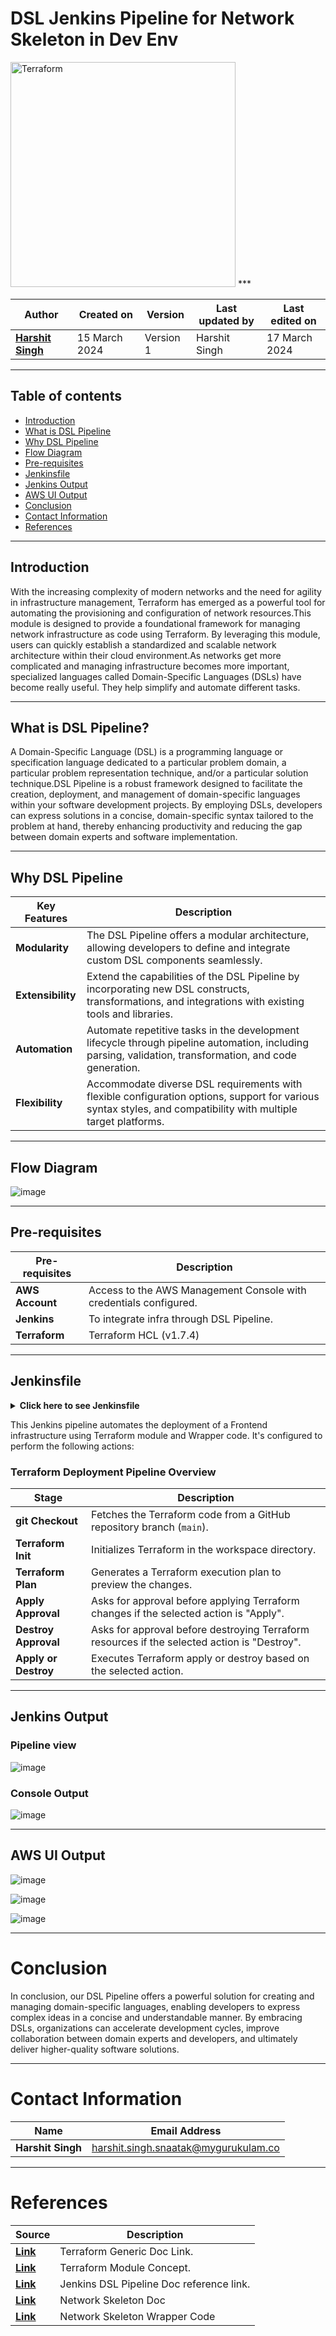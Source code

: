 # DSL Jenkins Pipeline for Network Skeleton in Dev Env

<img width="360" length="100" alt="Terraform" src="https://github.com/CodeOps-Hub/Documentation/assets/156057205/556e50dc-0c8b-4262-be16-2c384d2cfa8a">
***

|   Author        |  Created on   |  Version   | Last updated by  | Last edited on |
| --------------- | --------------| -----------|----------------- | -------------- |
| **[Harshit Singh](https://github.com/Panu-S-Harshit-Ninja-07)**    | 15 March 2024 |  Version 1 | Harshit Singh     | 17 March 2024  |
***
## Table of contents

* [Introduction](#Introduction)
* [What is DSL Pipeline](#What-is-DSL-Pipeline)
* [Why DSL Pipeline](#Why-DSP-Pipeline)
* [Flow Diagram](#Flow-Diagram)
* [Pre-requisites](#Pre-requisites)
* [Jenkinsfile](#Jenkinsfile)
* [Jenkins Output](#Jenkins-Output)
* [AWS UI Output](#AWS-UI-Output)
* [Conclusion](#Conclusion)
* [Contact Information](#Contact-Information)
* [References](#References)

***

## Introduction

With the increasing complexity of modern networks and the need for agility in infrastructure management, Terraform has emerged as a powerful tool for automating the provisioning and configuration of network resources.This module is designed to provide a foundational framework for managing network infrastructure as code using Terraform. By leveraging this module, users can quickly establish a standardized and scalable network architecture within their cloud environment.As networks get more complicated and managing infrastructure becomes more important, specialized languages called Domain-Specific Languages (DSLs) have become really useful. They help simplify and automate different tasks.

***

## What is DSL Pipeline?

A Domain-Specific Language (DSL) is a programming language or specification language dedicated to a particular problem domain, a particular problem representation technique, and/or a particular solution technique.DSL Pipeline is a robust framework designed to facilitate the creation, deployment, and management of domain-specific languages within your software development projects. By employing DSLs, developers can express solutions in a concise, domain-specific syntax tailored to the problem at hand, thereby enhancing productivity and reducing the gap between domain experts and software implementation.
***

## Why DSL Pipeline

| Key Features  | Description                                                                                                              |
|---------------|--------------------------------------------------------------------------------------------------------------------------|
| **Modularity**    | The DSL Pipeline offers a modular architecture, allowing developers to define and integrate custom DSL components seamlessly. |
| **Extensibility** | Extend the capabilities of the DSL Pipeline by incorporating new DSL constructs, transformations, and integrations with existing tools and libraries. |
| **Automation**    | Automate repetitive tasks in the development lifecycle through pipeline automation, including parsing, validation, transformation, and code generation. |
| **Flexibility**   | Accommodate diverse DSL requirements with flexible configuration options, support for various syntax styles, and compatibility with multiple target platforms. |

***

## Flow Diagram
![image](https://github.com/CodeOps-Hub/Documentation/assets/156056444/eba3a9a6-999c-4e25-8c5b-294d676a18c0)

***

## Pre-requisites

| **Pre-requisites** | **Description** |
| ------------------ | ---------------- |
| **AWS Account**    | Access to the AWS Management Console with credentials configured. |
| **Jenkins**        | To integrate infra through DSL Pipeline. |
| **Terraform**      | Terraform HCL (v1.7.4) |

***

## Jenkinsfile

<details>
<summary><strong>Click here to see Jenkinsfile</strong></summary>
<br>

```shell
pipeline {
    agent any
    parameters {
        choice choices: ['apply', 'destroy'], name: 'ACTION', description: 'Choose terraform ACTION to perform'
    }

    stages {
        stage('git checkout') {
              steps {
                checkout scmGit(branches: [[name: 'main']], extensions: [], userRemoteConfigs: [[credentialsId: 'Harshit-Github-PAT', url: 'https://github.com/CodeOps-Hub/Terraform-modules.git']])
              }
        }
        stage('Terraform init') {
            steps {
                script{
                    sh '''
                        cd wrapperCode/Network-Skeleton-Wrapper-Code/Dev-Network-Skeleton-Wrapper-Code/
                        terraform init
                    '''                    
                }
                
            }
        }
        stage('Terraform plan') {
            steps {
                withAWS(credentials: 'HARSHIT_AWS_CREDS') {
                    script{
                        sh '''
                            cd wrapperCode/Network-Skeleton-Wrapper-Code/Dev-Network-Skeleton-Wrapper-Code/
                            terraform plan
                        '''                    
                    }
                }
            }
        }
        stage('Apply Approval') {
            when {
                expression { params.ACTION == 'apply' }
            }
            steps {
                input 'Do you want to apply Terraform plan?'
            }
        }
        stage('Destroy Approval') {
            when {
                expression { params.ACTION == 'destroy' }
            }
            steps {
                input 'Do you want to perform Terraform destroy?'
            }
        }
        stage('Terraform apply or destroy') {
            steps {
                withAWS(credentials: 'HARSHIT_AWS_CREDS') {
                    script{
                        if (params.ACTION == 'apply') {
                            sh '''
                                cd wrapperCode/Network-Skeleton-Wrapper-Code/Dev-Network-Skeleton-Wrapper-Code/
                                terraform apply --auto-approve
                                '''
                        } 
                        else if (params.ACTION == 'destroy') {
                        sh '''
                            cd wrapperCode/Network-Skeleton-Wrapper-Code/Dev-Network-Skeleton-Wrapper-Code/
                            terraform destroy --auto-approve
                            '''
                        }
                    }
                }
            }
        }

    }
}
```
</details>

This Jenkins pipeline automates the deployment of a Frontend infrastructure using Terraform module and Wrapper code. It's configured to perform the following actions:

### Terraform Deployment Pipeline Overview

| Stage                   | Description                                                                                                                                                                      |
|-------------------------|----------------------------------------------------------------------------------------------------------------------------------------------------------------------------------|
| **git Checkout**            | Fetches the Terraform code from a GitHub repository branch (`main`). |
| **Terraform Init**          | Initializes Terraform in the workspace directory. |
| **Terraform Plan**          | Generates a Terraform execution plan to preview the changes. |
| **Apply Approval** | Asks for approval before applying Terraform changes if the selected action is "Apply". |
| **Destroy Approval** | Asks for approval before destroying Terraform resources if the selected action is "Destroy". |
| **Apply or Destroy**        | Executes Terraform apply or destroy based on the selected action. |
***

## Jenkins Output

### Pipeline view
![image](https://github.com/CodeOps-Hub/Documentation/assets/156056444/a061f26f-07e1-43df-9999-8f041a0b7038)

### Console Output
![image](https://github.com/CodeOps-Hub/Documentation/assets/156056444/ac3377af-1728-4ce2-8344-f1fa92eb2478)

***

## AWS UI Output 

![image](https://github.com/CodeOps-Hub/Documentation/assets/156056444/ba776a8e-a6de-4d0a-b00a-535d08b006ea)

![image](https://github.com/CodeOps-Hub/Documentation/assets/156056444/1fc6665a-95bd-4f6f-9b27-3d300d2b2749)

![image](https://github.com/CodeOps-Hub/Documentation/assets/156056444/a895e9c2-e733-4966-80fa-f0c137dbbf7d)

***

# Conclusion
In conclusion, our DSL Pipeline offers a powerful solution for creating and managing domain-specific languages, enabling developers to express complex ideas in a concise and understandable manner. By embracing DSLs, organizations can accelerate development cycles, improve collaboration between domain experts and developers, and ultimately deliver higher-quality software solutions. 

***

# Contact Information

| **Name** | **Email Address** |
| -------- | ----------------- |
| **Harshit Singh** | harshit.singh.snaatak@mygurukulam.co |

***

# References

| **Source** | **Description** |
| ---------- | --------------- |
| [**Link**](https://github.com/CodeOps-Hub/Documentation/blob/main/Application_CI/Implementation/GenericDoc/Terraform/terraform.md) | Terraform Generic Doc Link. |
| [**Link**](https://developer.hashicorp.com/terraform/language/modules) | Terraform Module Concept. |
| [**Link**](https://medium.com/appgambit/terraform-with-jenkins-pipeline-439babe4095c)  | Jenkins DSL Pipeline Doc reference link. |
| [**Link**](https://github.com/CodeOps-Hub/Terraform-modules/tree/main/Modules/Network_Skeleton_Module) | Network Skeleton Doc |
| [**Link**](https://github.com/CodeOps-Hub/Terraform-modules/tree/main/wrapperCode/Network-Skeleton-Wrapper-Code/Dev-Network-Skeleton-Wrapper-Code) | Network Skeleton Wrapper Code |
